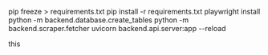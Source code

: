 pip freeze > requirements.txt
pip install -r requirements.txt
playwright install
python -m backend.database.create_tables
python -m backend.scraper.fetcher
uvicorn backend.api.server:app --reload

this

